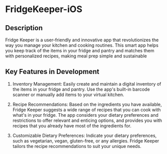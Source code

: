 # FridgeKeeper-iOS

## Description

Fridge Keeper is a user-friendly and innovative app that revolutionizes the way you manage your kitchen and cooking routines. This smart app helps you keep track of the items in your fridge and pantry and matches them with personalized recipes, making meal prep simple and sustainable

## Key Features in Development

1. Inventory Management:
Easily create and maintain a digital inventory of the items in your fridge and pantry. Use the app's built-in barcode scanner or manually add items to your virtual kitchen.

2. Recipe Recommendations:
Based on the ingredients you have available, Fridge Keeper suggests a wide range of recipes that you can cook with what's in your fridge. The app considers your dietary preferences and restrictions to offer relevant and enticing options, and provides you with recipes that you already have most of the ingredients for.

3. Customizable Dietary Preferences:
Indicate your dietary preferences, such as vegetarian, vegan, gluten-free, or any allergies. Fridge Keeper tailors the recipe recommendations to suit your unique needs.